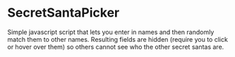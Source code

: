 # SecretSantaPicker

Simple javascript script that lets you enter in names and then randomly match them to other names. Resulting fields are hidden (require you to click or hover over them) so others cannot see who the other secret santas are.
